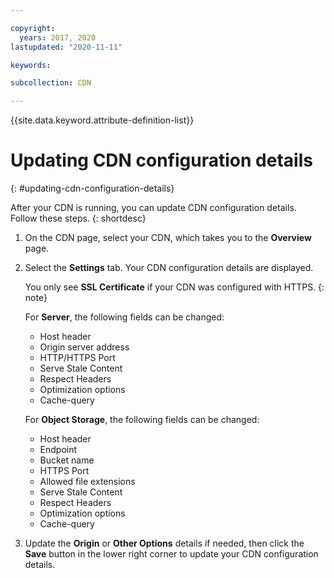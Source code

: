 ```yaml
---

copyright:
  years: 2017, 2020
lastupdated: "2020-11-11"

keywords:

subcollection: CDN

---
```


{{site.data.keyword.attribute-definition-list}}

# Updating CDN configuration details
{: #updating-cdn-configuration-details}

After your CDN is running, you can update CDN configuration details. Follow these steps.
{: shortdesc}

1. On the CDN page, select your CDN, which takes you to the **Overview** page.
2. Select the **Settings** tab. Your CDN configuration details are displayed.

   You only see **SSL Certificate** if your CDN was configured with HTTPS.
   {: note}

   For **Server**, the following fields can be changed:
      * Host header
      * Origin server address
      * HTTP/HTTPS Port
      * Serve Stale Content
      * Respect Headers
      * Optimization options
      * Cache-query

   For **Object Storage**, the following fields can be changed:
      * Host header
      * Endpoint
      * Bucket name
      * HTTPS Port
      * Allowed file extensions
      * Serve Stale Content
      * Respect Headers
      * Optimization options
      * Cache-query

3. Update the **Origin** or **Other Options** details if needed, then click the **Save** button in the lower right corner to update your CDN configuration details.
